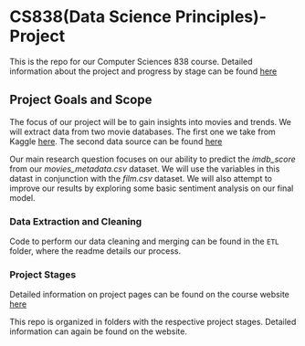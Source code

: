 # CS838(Data Science Principles)-Project
This is the repo for our Computer Sciences 838 course. Detailed information about
the project and progress by stage can be found [here](https://sites.google.com/site/cs838datascienceprojectmovie/)

## Project Goals and Scope
The focus of our project will be to gain insights into movies and trends. We
will extract data from two movie databases. The first one we take from Kaggle
[here](https://www.kaggle.com/deepmatrix/imdb-5000-movie-dataset). The second
data source can be found
[here](https://perso.telecom-paristech.fr/eagan/class/igr204/datasets) 

Our main research question focuses on our ability to predict the *imdb_score*
from our *movies_metadata.csv* dataset. We will use the variables in this
datast in conjunction with the *film.csv* dataset. We will also attempt to
improve our results by exploring some basic sentiment analysis on our final
model. 


### Data Extraction and Cleaning

Code to perform our data cleaning and merging can be found in the ```ETL``` folder,
where the readme details our process.

### Project Stages

Detailed information on project pages can be found on the course website
[here](https://sites.google.com/site/anhaidgroup/courses/cs-838-spring-2017/project-description)

This repo is organized in folders with the respective project stages. Detailed
information can again be found on the website.


